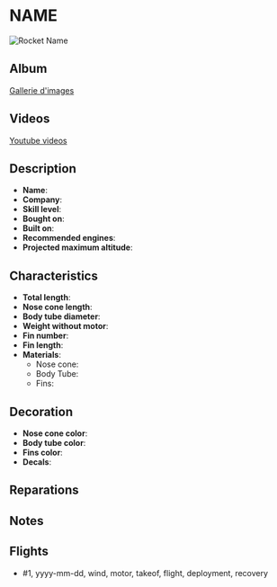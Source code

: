 # NAME

![Rocket Name](./images/image-file.jpg)

## Album

[Gallerie d'images](./album.md)

## Videos

[Youtube videos](https://www.youtube.com/user/maroonedmorlock/videos)

## Description

- **Name**: 
- **Company**: 
- **Skill level**: 
- **Bought on**: 
- **Built on**: 
- **Recommended engines**: 
- **Projected maximum altitude**: 

## Characteristics

- **Total length**: 
- **Nose cone length**: 
- **Body tube diameter**: 
- **Weight without motor**: 
- **Fin number**: 
- **Fin length**: 
- **Materials**:
  - Nose cone: 
  - Body Tube: 
  - Fins: 

## Decoration

- **Nose cone color**: 
- **Body tube color**: 
- **Fins color**: 
- **Decals**: 

## Reparations

## Notes

## Flights

- #1, yyyy-mm-dd, wind, motor, takeof, flight, deployment, recovery

